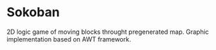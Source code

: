 # Sokoban

2D logic game of moving blocks throught pregenerated map.
Graphic implementation based on AWT framework.
